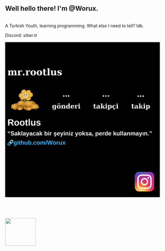 <h2>Well hello there! I'm @Worux.</h2> <br>
A Turkish Youth, learning programming. What else I need to tell? Idk.

Discord: siber.tr

<img src="mr.rootlus.png">

<br><br><br>
<img src="https://media.tenor.com/mcFk6VXXMHUAAAAi/deltarune-deltarune-chapter2.gif" width="100px" height="90px">
<br>
